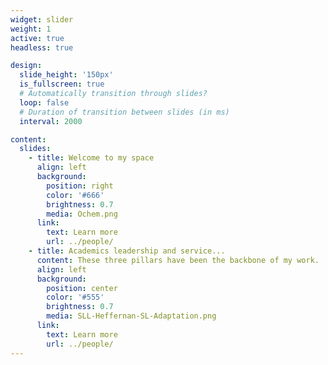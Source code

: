 ```yaml
---
widget: slider
weight: 1
active: true
headless: true

design:
  slide_height: '150px'
  is_fullscreen: true
  # Automatically transition through slides?
  loop: false
  # Duration of transition between slides (in ms)
  interval: 2000

content:
  slides:
    - title: Welcome to my space
      align: left
      background:
        position: right
        color: '#666'
        brightness: 0.7
        media: Ochem.png
      link:
        text: Learn more
        url: ../people/
    - title: Academics leadership and service...
      content: These three pillars have been the backbone of my work. 
      align: left
      background:
        position: center
        color: '#555'
        brightness: 0.7
        media: SLL-Heffernan-SL-Adaptation.png
      link:
        text: Learn more
        url: ../people/
---
```

